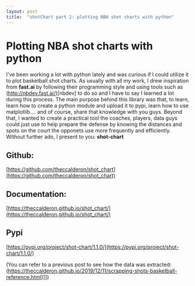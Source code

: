 ```yaml
---
layout: post
title:  "shotChart part 2: plotting NBA shot charts with python"
---
```


# Plotting NBA shot charts with python

I've been working a lot with python lately and was curious if I could utilize it to plot basketball shot charts. As usually with all my work, I drew inspiration from **fast.ai** by following their programming style and using tools such as (http://nbdev.fast.ai/)[nbdev] to do so and I have to say I learned a lot during this process. The main purpose behind this library was that, to learn, learn how to create a python module and upload it to pypi, learn how to use matplotlib.... and of course, share that knowledge with you guys. Beyond that, I wanted to create a practical tool the coaches, players, data guys could just use to help prepare the defense by knowing the distances and spots on the court the opponets use more frequently and efficiently. Without further ado, I present to you: **shot-chart**

## Github:
[https://github.com/theccalderon/shot_chart](https://github.com/theccalderon/shot_chart)

## Documentation:
[https://theccalderon.github.io/shot_chart/](https://theccalderon.github.io/shot_chart/)

## Pypi
[https://pypi.org/project/shot-chart/1.1.0/](https://pypi.org/project/shot-chart/1.1.0/)

(You can refer to a previous post to see how the data was extracted: (https://theccalderon.github.io/2019/12/11/scrapping-shots-basketball-reference.html)[])

